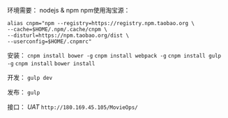 环境需要：
nodejs & npm
npm使用淘宝源：
```
alias cnpm="npm --registry=https://registry.npm.taobao.org \
--cache=$HOME/.npm/.cache/cnpm \
--disturl=https://npm.taobao.org/dist \
--userconfig=$HOME/.cnpmrc"
```

安装：
`cnpm install bower -g`
`cnpm install webpack -g`
`cnpm install gulp -g`
`cnpm install`
`bower install`

开发：
`gulp dev`

发布：
`gulp`

接口：
_UAT_ `http://180.169.45.105/MovieOps/`